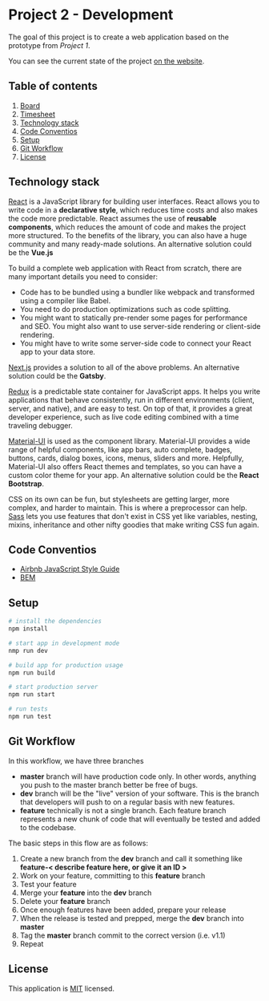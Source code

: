 # Project 2 - Development
The goal of this project is to create a web application based on the prototype from *Project 1*.

You can see the current state of the project [on the website](https://cranach-timeline.dmitry-kuznetsov.vercel.app/).

## Table of contents
1. [Board](https://github.com/d-kuznetsov/cranach-timeline/projects/1)
2. [Timesheet](https://github.com/d-kuznetsov/cranach-timeline/wiki/Timesheet)
3. [Technology stack](#technology-stack)
4. [Code Conventios](#code-conventios)
5. [Setup](#setup)
6. [Git Workflow](#git-workflow)
7. [License](#license)

## Technology stack
[React](https://reactjs.org/) is a JavaScript library for building user interfaces. React allows you to write code in a **declarative style**, which reduces time costs and also makes the code more predictable. React assumes the use of **reusable components**, which reduces the amount of code and makes the project more structured. To the benefits of the library, you can also have a huge community and many ready-made solutions. An alternative solution could be the **Vue.js**

To build a complete web application with React from scratch, there are many important details you need to consider:
* Code has to be bundled using a bundler like webpack and transformed using a compiler like Babel.
* You need to do production optimizations such as code splitting.
* You might want to statically pre-render some pages for performance and SEO. You might also want to use server-side rendering or client-side rendering.
* You might have to write some server-side code to connect your React app to your data store.

[Next.js](https://nextjs.org/) provides a solution to all of the above problems. An alternative solution could be the **Gatsby**.

[Redux](https://redux.js.org/) is a predictable state container for JavaScript apps. It helps you write applications that behave consistently, run in different environments (client, server, and native), and are easy to test. On top of that, it provides a great developer experience, such as live code editing combined with a time traveling debugger.

[Material-UI](https://material-ui.com/) is used as the component library. Material-UI provides a wide range of helpful components, like app bars, auto complete, badges, buttons, cards, dialog boxes, icons, menus, sliders and more. Helpfully, Material-UI also offers React themes and templates, so you can have a custom color theme for your app. An alternative solution could be the **React Bootstrap**.

CSS on its own can be fun, but stylesheets are getting larger, more complex, and harder to maintain. This is where a preprocessor can help. [Sass](https://sass-lang.com/) lets you use features that don't exist in CSS yet like variables, nesting, mixins, inheritance and other nifty goodies that make writing CSS fun again.

## Code Conventios
* [Airbnb JavaScript Style Guide](https://github.com/airbnb/javascript)
* [BEM](http://getbem.com/)

## Setup
```bash
# install the dependencies
npm install

# start app in development mode
nmp run dev

# build app for production usage
npm run build

# start production server
npm run start

# run tests
npm run test
```

## Git Workflow
In this workflow, we have three branches
* **master** branch will have production code only. In other words, anything you push to the master branch better be free of bugs.
* **dev** branch will be the "live" version of your software. This is the branch that developers will push to on a regular basis with new features.
* **feature** technically is not a single branch. Each feature branch represents a new chunk of code that will eventually be tested and added to the codebase.

The basic steps in this flow are as follows:
1. Create a new branch from the **dev** branch and call it something like **feature-< describe feature here, or give it an ID >**
2. Work on your feature, committing to this **feature** branch
3. Test your feature
4. Merge your **feature** into the **dev** branch
5. Delete your **feature** branch
6. Once enough features have been added, prepare your release
7. When the release is tested and prepped, merge the **dev** branch into **master**
8. Tag the **master** branch commit to the correct version (i.e. v1.1)
9. Repeat

## License
This application is [MIT](./LICENSE.md) licensed.
